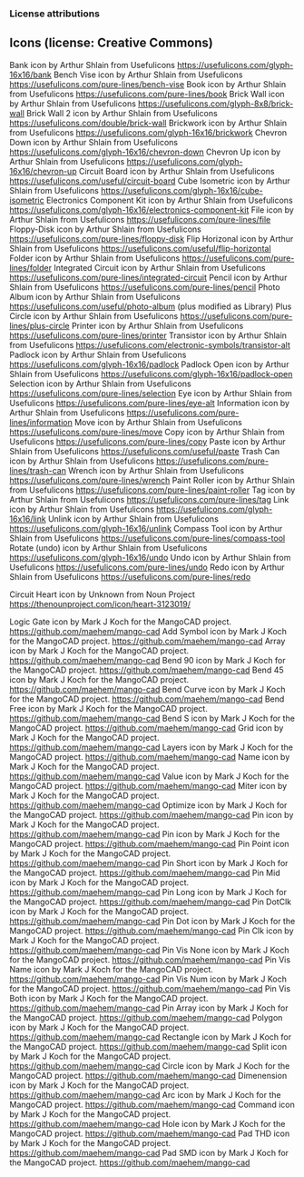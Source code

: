 ### License attributions


## Icons (license: Creative Commons)

Bank               icon by Arthur Shlain from Usefulicons  https://usefulicons.com/glyph-16x16/bank
Bench Vise         icon by Arthur Shlain from Usefulicons  https://usefulicons.com/pure-lines/bench-vise
Book               icon by Arthur Shlain from Usefulicons  https://usefulicons.com/pure-lines/book
Brick Wall         icon by Arthur Shlain from Usefulicons  https://usefulicons.com/glyph-8x8/brick-wall
Brick Wall 2       icon by Arthur Shlain from Usefulicons  https://usefulicons.com/double/brick-wall
Brickwork          icon by Arthur Shlain from Usefulicons  https://usefulicons.com/glyph-16x16/brickwork
Chevron Down       icon by Arthur Shlain from Usefulicons  https://usefulicons.com/glyph-16x16/chevron-down
Chevron Up         icon by Arthur Shlain from Usefulicons  https://usefulicons.com/glyph-16x16/chevron-up
Circuit Board      icon by Arthur Shlain from Usefulicons  https://usefulicons.com/useful/circuit-board
Cube Isometric     icon by Arthur Shlain from Usefulicons  https://usefulicons.com/glyph-16x16/cube-isometric
Electronics Component Kit 
                   icon by Arthur Shlain from Usefulicons  https://usefulicons.com/glyph-16x16/electronics-component-kit
File               icon by Arthur Shlain from Usefulicons  https://usefulicons.com/pure-lines/file
Floppy-Disk        icon by Arthur Shlain from Usefulicons  https://usefulicons.com/pure-lines/floppy-disk
Flip Horizonal     icon by Arthur Shlain from Usefulicons  https://usefulicons.com/useful/flip-horizontal
Folder             icon by Arthur Shlain from Usefulicons  https://usefulicons.com/pure-lines/folder
Integrated Circuit icon by Arthur Shlain from Usefulicons  https://usefulicons.com/pure-lines/integrated-circuit
Pencil             icon by Arthur Shlain from Usefulicons  https://usefulicons.com/pure-lines/pencil
Photo Album        icon by Arthur Shlain from Usefulicons  https://usefulicons.com/useful/photo-album (plus modified as Library)
Plus Circle        icon by Arthur Shlain from Usefulicons  https://usefulicons.com/pure-lines/plus-circle
Printer            icon by Arthur Shlain from Usefulicons  https://usefulicons.com/pure-lines/printer
Transistor         icon by Arthur Shlain from Usefulicons  https://usefulicons.com/electronic-symbols/transistor-alt
Padlock            icon by Arthur Shlain from Usefulicons  https://usefulicons.com/glyph-16x16/padlock
Padlock Open       icon by Arthur Shlain from Usefulicons  https://usefulicons.com/glyph-16x16/padlock-open
Selection          icon by Arthur Shlain from Usefulicons  https://usefulicons.com/pure-lines/selection
Eye                icon by Arthur Shlain from Usefulicons  https://usefulicons.com/pure-lines/eye-alt
Information        icon by Arthur Shlain from Usefulicons  https://usefulicons.com/pure-lines/information
Move               icon by Arthur Shlain from Usefulicons  https://usefulicons.com/pure-lines/move
Copy               icon by Arthur Shlain from Usefulicons  https://usefulicons.com/pure-lines/copy
Paste              icon by Arthur Shlain from Usefulicons  https://usefulicons.com/useful/paste
Trash Can          icon by Arthur Shlain from Usefulicons  https://usefulicons.com/pure-lines/trash-can
Wrench             icon by Arthur Shlain from Usefulicons  https://usefulicons.com/pure-lines/wrench
Paint Roller       icon by Arthur Shlain from Usefulicons  https://usefulicons.com/pure-lines/paint-roller
Tag                icon by Arthur Shlain from Usefulicons  https://usefulicons.com/pure-lines/tag
Link               icon by Arthur Shlain from Usefulicons  https://usefulicons.com/glyph-16x16/link
Unlink             icon by Arthur Shlain from Usefulicons  https://usefulicons.com/glyph-16x16/unlink
Compass Tool       icon by Arthur Shlain from Usefulicons  https://usefulicons.com/pure-lines/compass-tool
Rotate (undo)      icon by Arthur Shlain from Usefulicons  https://usefulicons.com/glyph-16x16/undo
Undo               icon by Arthur Shlain from Usefulicons  https://usefulicons.com/pure-lines/undo
Redo               icon by Arthur Shlain from Usefulicons  https://usefulicons.com/pure-lines/redo

Circuit Heart       icon by Unknown from Noun Project   https://thenounproject.com/icon/heart-3123019/

Logic Gate          icon by Mark J Koch for the MangoCAD project. https://github.com/maehem/mango-cad
Add Symbol          icon by Mark J Koch for the MangoCAD project. https://github.com/maehem/mango-cad
Array               icon by Mark J Koch for the MangoCAD project. https://github.com/maehem/mango-cad
Bend 90             icon by Mark J Koch for the MangoCAD project. https://github.com/maehem/mango-cad
Bend 45             icon by Mark J Koch for the MangoCAD project. https://github.com/maehem/mango-cad
Bend Curve          icon by Mark J Koch for the MangoCAD project. https://github.com/maehem/mango-cad
Bend Free           icon by Mark J Koch for the MangoCAD project. https://github.com/maehem/mango-cad
Bend S              icon by Mark J Koch for the MangoCAD project. https://github.com/maehem/mango-cad
Grid                icon by Mark J Koch for the MangoCAD project. https://github.com/maehem/mango-cad
Layers              icon by Mark J Koch for the MangoCAD project. https://github.com/maehem/mango-cad
Name                icon by Mark J Koch for the MangoCAD project. https://github.com/maehem/mango-cad
Value               icon by Mark J Koch for the MangoCAD project. https://github.com/maehem/mango-cad
Miter               icon by Mark J Koch for the MangoCAD project. https://github.com/maehem/mango-cad
Optimize            icon by Mark J Koch for the MangoCAD project. https://github.com/maehem/mango-cad
Pin                 icon by Mark J Koch for the MangoCAD project. https://github.com/maehem/mango-cad
Pin                 icon by Mark J Koch for the MangoCAD project. https://github.com/maehem/mango-cad
Pin Point           icon by Mark J Koch for the MangoCAD project. https://github.com/maehem/mango-cad
Pin Short           icon by Mark J Koch for the MangoCAD project. https://github.com/maehem/mango-cad
Pin Mid             icon by Mark J Koch for the MangoCAD project. https://github.com/maehem/mango-cad
Pin Long            icon by Mark J Koch for the MangoCAD project. https://github.com/maehem/mango-cad
Pin DotClk          icon by Mark J Koch for the MangoCAD project. https://github.com/maehem/mango-cad
Pin Dot             icon by Mark J Koch for the MangoCAD project. https://github.com/maehem/mango-cad
Pin Clk             icon by Mark J Koch for the MangoCAD project. https://github.com/maehem/mango-cad
Pin Vis None        icon by Mark J Koch for the MangoCAD project. https://github.com/maehem/mango-cad
Pin Vis Name        icon by Mark J Koch for the MangoCAD project. https://github.com/maehem/mango-cad
Pin Vis Num         icon by Mark J Koch for the MangoCAD project. https://github.com/maehem/mango-cad
Pin Vis Both        icon by Mark J Koch for the MangoCAD project. https://github.com/maehem/mango-cad
Pin Array           icon by Mark J Koch for the MangoCAD project. https://github.com/maehem/mango-cad
Polygon             icon by Mark J Koch for the MangoCAD project. https://github.com/maehem/mango-cad
Rectangle           icon by Mark J Koch for the MangoCAD project. https://github.com/maehem/mango-cad
Split               icon by Mark J Koch for the MangoCAD project. https://github.com/maehem/mango-cad
Circle              icon by Mark J Koch for the MangoCAD project. https://github.com/maehem/mango-cad
Dimenension         icon by Mark J Koch for the MangoCAD project. https://github.com/maehem/mango-cad
Arc                 icon by Mark J Koch for the MangoCAD project. https://github.com/maehem/mango-cad
Command             icon by Mark J Koch for the MangoCAD project. https://github.com/maehem/mango-cad
Hole                icon by Mark J Koch for the MangoCAD project. https://github.com/maehem/mango-cad
Pad THD             icon by Mark J Koch for the MangoCAD project. https://github.com/maehem/mango-cad
Pad SMD             icon by Mark J Koch for the MangoCAD project. https://github.com/maehem/mango-cad

